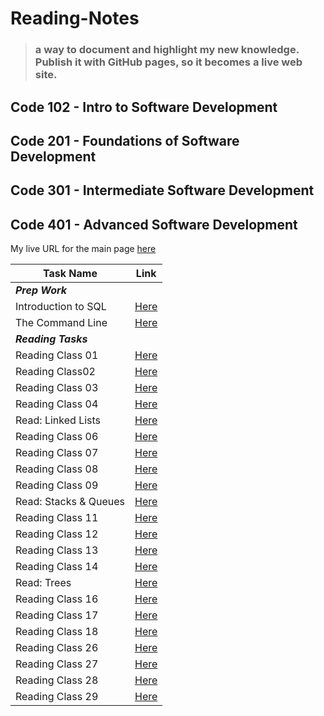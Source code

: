 # Reading-Notes

> ### a way to document and highlight my new knowledge. Publish it with GitHub pages, so it becomes a live web site.

## Code 102 - Intro to Software Development

## Code 201 - Foundations of Software Development

## Code 301 - Intermediate Software Development

## Code 401 - Advanced Software Development

My live URL for the main page [here](https://shathaalrayyani.github.io/reading-notes/) 

| Task Name             | Link                                                                                                   |
|-----------------------|--------------------------------------------------------------------------------------------------------|
| ***Prep Work***       ||     |
| Introduction to SQL   | [Here](https://shathaalrayyani.github.io/reading-notes/prep-work/introduction-to-SQL/SQL-summary.html) |
| The Command Line      | [Here](https://shathaalrayyani.github.io/reading-notes/prep-work/The-Command-Line.html)                |
| ***Reading Tasks***   ||     |
| Reading Class 01      | [Here](https://shathaalrayyani.github.io/reading-notes/Reading-Classes/class01.html)                   |
| Reading Class02       | [Here](https://shathaalrayyani.github.io/reading-notes/Reading-Classes/Reading-Class02.html)           |
| Reading Class 03      | [Here](https://shathaalrayyani.github.io/reading-notes/Reading-Classes/Reading-class03.html)           |
| Reading Class 04      | [Here](https://shathaalrayyani.github.io/reading-notes/Reading-Classes/Reading-class04.html)           |
| Read: Linked Lists    | [Here](https://shathaalrayyani.github.io/reading-notes/Reading-Classes/Read-Linked-Lists.html)         |
| Reading Class 06      | [Here](https://shathaalrayyani.github.io/reading-notes/Reading-Classes/Reading-class06.html)           |
| Reading Class 07      | [Here](https://shathaalrayyani.github.io/reading-notes/Reading-Classes/Reading-class07.html)           |
| Reading Class 08      | [Here](https://shathaalrayyani.github.io/reading-notes/Reading-Classes/Reading-class08.html)           |
| Reading Class 09      | [Here](https://shathaalrayyani.github.io/reading-notes/Reading-Classes/Reading-class09.html)           |
| Read: Stacks & Queues | [Here](https://shathaalrayyani.github.io/reading-notes/Reading-Classes/Read_Stacks_Queues.html)        |
| Reading Class 11      | [Here](https://shathaalrayyani.github.io/reading-notes/Reading-Classes/Reading-class11.html)           |
| Reading Class 12      | [Here](https://shathaalrayyani.github.io/reading-notes/Reading-Classes/Reading-class12.html)           |
| Reading Class 13      | [Here](https://shathaalrayyani.github.io/reading-notes/Reading-Classes/Reading-class13.html)           |
| Reading Class 14      | [Here](https://shathaalrayyani.github.io/reading-notes/Reading-Classes/Reading-class14.html)           |
| Read: Trees           | [Here](https://shathaalrayyani.github.io/reading-notes/Reading-Classes/Trees.html)                     |
| Reading Class 16      | [Here](https://shathaalrayyani.github.io/reading-notes/Reading-Classes/Reading-class16.html)           |
| Reading Class 17      | [Here](https://shathaalrayyani.github.io/reading-notes/Reading-Classes/Reading-class17.html)           |
| Reading Class 18      | [Here](https://shathaalrayyani.github.io/reading-notes/Reading-Classes/Reading-class18.html)           |
| Reading Class 26      | [Here](https://shathaalrayyani.github.io/reading-notes/Reading-Classes/Reading-class26.html)           |
| Reading Class 27      | [Here](https://shathaalrayyani.github.io/reading-notes/Reading-Classes/Reading-class27.html)           |
| Reading Class 28      | [Here](https://shathaalrayyani.github.io/reading-notes/Reading-Classes/Reading-class28.html)           |
| Reading Class 29      | [Here](https://shathaalrayyani.github.io/reading-notes/Reading-Classes/Reading-class29.html)           |

